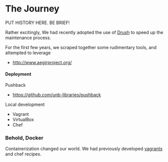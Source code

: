 # The Journey

PUT HISTORY HERE. BE BRIEF!

Rather excitingly, We had recently adopted the use of [Drush](https://github.com/drush-ops/drush) to speed up the maintenance process.

For the first few years, we scraped together some rudimentary tools, and attempted to leverage

* http://www.aegirproject.org/

#### Deployment

Pushback
* https://github.com/unb-libraries/pushback

Local development
* Vagrant
* VirtualBox
* Chef

### Behold, Docker
Containerization changed our world. We had previously developed [vagrants](https://github.com/unb-libraries/vagrant-ubuntu/tree/drupal) and chef recipes.
